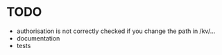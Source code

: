 TODO
===

* authorisation is not correctly checked if you change the path in /kv/...
* documentation
* tests
